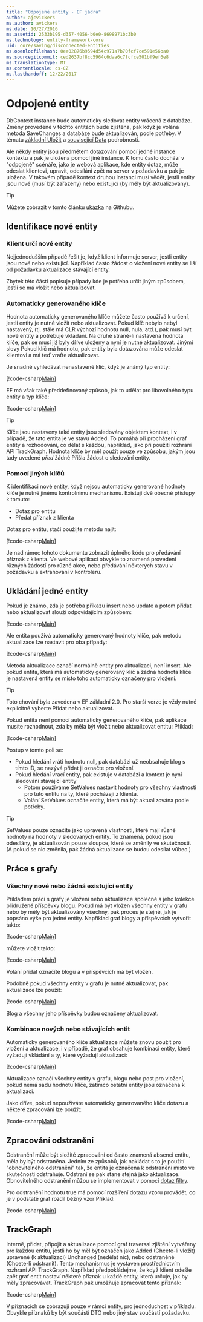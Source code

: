 ```yaml
---
title: "Odpojené entity - EF jádra"
author: ajcvickers
ms.author: avickers
ms.date: 10/27/2016
ms.assetid: 2533b195-d357-4056-b0e0-8698971bc3b0
ms.technology: entity-framework-core
uid: core/saving/disconnected-entities
ms.openlocfilehash: 0ea02876b9594d54c971a7b70fcf7ce591e56ba0
ms.sourcegitcommit: ced2637bf8cc5964c6daa6c7fcfce501bf9ef6e8
ms.translationtype: MT
ms.contentlocale: cs-CZ
ms.lasthandoff: 12/22/2017
---
```

# <a name="disconnected-entities"></a>Odpojené entity

DbContext instance bude automaticky sledovat entity vrácená z databáze. Změny provedené v těchto entitách bude zjištěna, pak když je volána metoda SaveChanges a databáze bude aktualizován, podle potřeby. V tématu [základní Uložit](basic.md) a [související Data](related-data.md) podrobnosti.

Ale někdy entity jsou předmětem dotazování pomocí jedné instance kontextu a pak je uložena pomocí jiné instance. K tomu často dochází v "odpojené" scénáře, jako je webová aplikace, kde entity dotaz, může odeslat klientovi, upravit, odesílání zpět na server v požadavku a pak je uložena. V takovém případě kontext druhou instanci musí vědět, jestli entity jsou nové (musí být zařazeny) nebo existující (by měly být aktualizovány).

> [!TIP]  
> Můžete zobrazit v tomto článku [ukázka](https://github.com/aspnet/EntityFramework.Docs/tree/master/samples/core/Saving/Saving/Disconnected/) na Githubu.

## <a name="identifying-new-entities"></a>Identifikace nové entity

### <a name="client-identifies-new-entities"></a>Klient určí nové entity

Nejjednodušším případě řešit je, když klient informuje server, jestli entity jsou nové nebo existující. Například často žádost o vložení nové entity se liší od požadavku aktualizace stávající entity.

Zbytek této části popisuje případy kde je potřeba určit jiným způsobem, jestli se má vložit nebo aktualizovat.

### <a name="with-auto-generated-keys"></a>Automaticky generovaného klíče

Hodnota automaticky generovaného klíče můžete často používá k určení, jestli entity je nutné vložit nebo aktualizovat. Pokud klíč nebylo nebyl nastavený, (tj. stále má CLR výchozí hodnotu null, nula, atd.), pak musí být nové entity a potřebuje vkládání. Na druhé straně-li nastavena hodnota klíče, pak se musí již byly dříve uloženy a nyní je nutné aktualizovat. Jinými slovy Pokud klíč má hodnotu, pak entity byla dotazována může odeslat klientovi a má teď vraťte aktualizovat.

Je snadné vyhledávat nenastavené klíč, když je známý typ entity:

[!code-csharp[Main](../../../samples/core/Saving/Saving/Disconnected/Sample.cs#IsItNewSimple)]

EF má však také předdefinovaný způsob, jak to udělat pro libovolného typu entity a typ klíče:

[!code-csharp[Main](../../../samples/core/Saving/Saving/Disconnected/Sample.cs#IsItNewGeneral)]

> [!TIP]  
> Klíče jsou nastaveny také entity jsou sledovány objektem kontext, i v případě, že tato entita je ve stavu Added. To pomáhá při procházení graf entity a rozhodování, co dělat s každou, například, jako při použití rozhraní API TrackGraph. Hodnota klíče by měl použít pouze ve způsobu, jakým jsou tady uvedené _před_ žádné Přišla žádost o sledování entity.

### <a name="with-other-keys"></a>Pomocí jiných klíčů

K identifikaci nové entity, když nejsou automaticky generované hodnoty klíče je nutné jinému kontrolnímu mechanismu. Existují dvě obecné přístupy k tomuto:
 * Dotaz pro entitu
 * Předat příznak z klienta

Dotaz pro entitu, stačí použijte metodu najít:

[!code-csharp[Main](../../../samples/core/Saving/Saving/Disconnected/Sample.cs#IsItNewQuery)]

Je nad rámec tohoto dokumentu zobrazit úplného kódu pro předávání příznak z klienta. Ve webové aplikaci obvykle to znamená provedení různých žádostí pro různé akce, nebo předávání některých stavu v požadavku a extrahování v kontroleru.

## <a name="saving-single-entities"></a>Ukládání jedné entity

Pokud je známo, zda je potřeba příkazu insert nebo update a potom přidat nebo aktualizovat slouží odpovídajícím způsobem:

[!code-csharp[Main](../../../samples/core/Saving/Saving/Disconnected/Sample.cs#InsertAndUpdateSingleEntity)]

Ale entita používá automaticky generovaný hodnoty klíče, pak metodu aktualizace lze nastavit pro oba případy:

[!code-csharp[Main](../../../samples/core/Saving/Saving/Disconnected/Sample.cs#InsertOrUpdateSingleEntity)]

Metoda aktualizace označí normálně entity pro aktualizaci, není insert. Ale pokud entita, která má automaticky generovaný klíč a žádná hodnota klíče je nastavená entity se místo toho automaticky označeny pro vložení.

> [!TIP]  
> Toto chování byla zavedena v EF základní 2.0. Pro starší verze je vždy nutné explicitně vyberte Přidat nebo aktualizovat.

Pokud entita není pomocí automaticky generovaného klíče, pak aplikace musíte rozhodnout, zda by měla být vložit nebo aktualizovat entitu: Příklad:

[!code-csharp[Main](../../../samples/core/Saving/Saving/Disconnected/Sample.cs#InsertOrUpdateSingleEntityWithFind)]

Postup v tomto poli se:
* Pokud hledání vrátí hodnotu null, pak databázi už neobsahuje blog s tímto ID, se nazývá přidat ji označte pro vložení.
* Pokud hledání vrací entity, pak existuje v databázi a kontext je nyní sledování stávající entity
  * Potom používáme SetValues nastavit hodnoty pro všechny vlastnosti pro tuto entitu na ty, které pocházejí z klienta.
  * Volání SetValues označíte entity, která má být aktualizována podle potřeby.

> [!TIP]  
> SetValues pouze označíte jako upravená vlastnosti, které mají různé hodnoty na hodnoty v sledovaných entity. To znamená, pokud jsou odesílány, je aktualizován pouze sloupce, které se změnily ve skutečnosti. (A pokud se nic změnila, pak žádná aktualizace se budou odesílat vůbec.)

## <a name="working-with-graphs"></a>Práce s grafy

### <a name="all-newall-existing-entities"></a>Všechny nové nebo žádná existující entity

Příkladem práci s grafy je vložení nebo aktualizace společně s jeho kolekce přidružené příspěvky blogu. Pokud má být vložen všechny entity v grafu nebo by měly být aktualizovány všechny, pak proces je stejné, jak je popsáno výše pro jedné entity. Například graf blogy a příspěvcích vytvořit takto:

[!code-csharp[Main](../../../samples/core/Saving/Saving/Disconnected/Sample.cs#CreateBlogAndPosts)]

můžete vložit takto:

[!code-csharp[Main](../../../samples/core/Saving/Saving/Disconnected/Sample.cs#InsertGraph)]

Volání přidat označíte blogu a v příspěvcích má být vložen.

Podobně pokud všechny entity v grafu je nutné aktualizovat, pak aktualizace lze použít:

[!code-csharp[Main](../../../samples/core/Saving/Saving/Disconnected/Sample.cs#UpdateGraph)]

Blog a všechny jeho příspěvky budou označeny aktualizovat.

### <a name="mix-of-new-and-existing-entities"></a>Kombinace nových nebo stávajících entit

Automaticky generovaného klíče aktualizace můžete znovu použít pro vložení a aktualizace, i v případě, že graf obsahuje kombinaci entity, které vyžadují vkládání a ty, které vyžadují aktualizaci:

[!code-csharp[Main](../../../samples/core/Saving/Saving/Disconnected/Sample.cs#InsertOrUpdateGraph)]

Aktualizace označí všechny entity v grafu, blogu nebo post pro vložení, pokud nemá sadu hodnotu klíče, zatímco ostatní entity jsou označena k aktualizaci.

Jako dříve, pokud nepoužíváte automaticky generovaného klíče dotazu a některé zpracování lze použít:

[!code-csharp[Main](../../../samples/core/Saving/Saving/Disconnected/Sample.cs#InsertOrUpdateGraphWithFind)]

## <a name="handling-deletes"></a>Zpracování odstranění

Odstranění může být složité zpracování od často znamená absenci entitu, měla by být odstraněna. Jedním ze způsobů, jak nakládat s to je použití "obnovitelného odstranění" tak, že entita je označena k odstranění místo ve skutečnosti odstraňuje. Odstraní se pak stane stejná jako aktualizace. Obnovitelného odstranění můžou se implementovat v pomocí [dotaz filtry](xref:core/querying/filters).

Pro odstranění hodnotu true má pomocí rozšíření dotazu vzoru provádět, co je v podstatě graf rozdíl běžný vzor Příklad:

[!code-csharp[Main](../../../samples/core/Saving/Saving/Disconnected/Sample.cs#InsertUpdateOrDeleteGraphWithFind)]

## <a name="trackgraph"></a>TrackGraph

Interně, přidat, připojit a aktualizace pomocí graf traversal zjištění vytvářeny pro každou entitu, jestli ho by měl být označen jako Added (Chcete-li vložit) upravené (k aktualizaci) Unchanged (nedělat nic), nebo odstraněné (Chcete-li odstranit). Tento mechanismus je vystaven prostřednictvím rozhraní API TrackGraph. Například předpokládejme, že když klient odešle zpět graf entit nastaví některé příznak u každé entity, která určuje, jak by měly zpracovávat. TrackGraph pak umožňuje zpracovat tento příznak:

[!code-csharp[Main](../../../samples/core/Saving/Saving/Disconnected/Sample.cs#TrackGraph)]

V příznacích se zobrazují pouze v rámci entity, pro jednoduchost v příkladu. Obvykle příznaků by být součástí DTO nebo jiný stav součástí požadavku.
